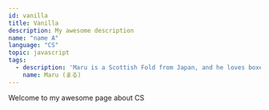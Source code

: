 ```yaml
---
id: vanilla
title: Vanilla
description: My awesome description
name: "name A"
language: "CS"
topic: javascript
tags:
  - description: 'Maru is a Scottish Fold from Japan, and he loves boxes.'
    name: Maru (まる)
---
```


Welcome to my awesome page about  CS

